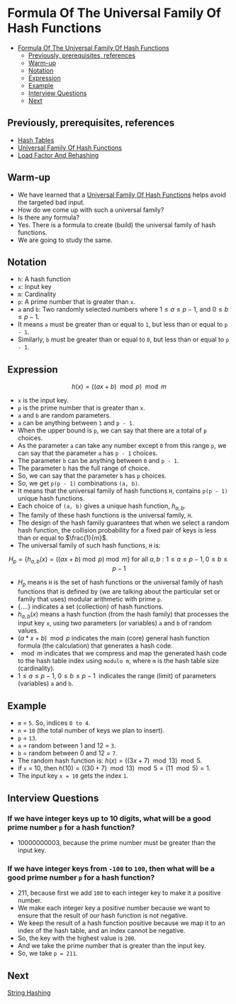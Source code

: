# Formula Of The Universal Family Of Hash Functions

<!-- TOC -->
* [Formula Of The Universal Family Of Hash Functions](#formula-of-the-universal-family-of-hash-functions)
  * [Previously, prerequisites, references](#previously-prerequisites-references)
  * [Warm-up](#warm-up)
  * [Notation](#notation)
  * [Expression](#expression)
  * [Example](#example)
  * [Interview Questions](#interview-questions)
  * [Next](#next)
<!-- TOC -->

## Previously, prerequisites, references

* [Hash Tables](05hashTables.md)
* [Universal Family Of Hash Functions](10universalFamilyOfHashFunctions.md)
* [Load Factor And Rehashing](15loadFactorAndRehashing.md)

## Warm-up

* We have learned that a [Universal Family Of Hash Functions](10universalFamilyOfHashFunctions.md) helps avoid the targeted bad input. 
* How do we come up with such a universal family?
* Is there any formula?
* Yes. There is a formula to create (build) the universal family of hash functions.
* We are going to study the same.

## Notation

* `h`: A hash function
* `x`: Input key
* `m`: Cardinality
* `p`: A prime number that is greater than `x`.
* `a` and `b`: Two randomly selected numbers where $1 \leq a \leq p - 1$, and $0 \leq b \leq p - 1$.
* It means `a` must be greater than or equal to `1`, but less than or equal to `p - 1`.
* Similarly, `b` must be greater than or equal to `0`, but less than or equal to `p - 1`.

## Expression

$$
h(x) = ((ax + b) \mod p) \mod m
$$

* `x` is the input key.
* `p` is the prime number that is greater than `x`.
* `a` and `b` are random parameters.
* `a` can be anything between `1` and `p - 1`.
* When the upper bound is `p`, we can say that there are a total of `p` choices.
* As the parameter `a` can take any number except `0` from this range `p`, we can say that the parameter `a` has `p - 1` choices. 
* The parameter `b` can be anything between `0` and `p - 1`.
* The parameter `b` has the full range of choice.
* So, we can say that the parameter `b` has `p` choices.
* So, we get `p(p - 1)` combinations `(a, b)`.
* It means that the universal family of hash functions `H`, contains `p(p - 1)` unique hash functions.
* Each choice of `(a, b)` gives a unique hash function, $h_{a, b}$.
* The family of these hash functions is the universal family, `H`.
* The design of the hash family guarantees that when we select a random hash function, the collision probability for a fixed pair of keys is less than or equal to $\frac{1}{m}$.
* The universal family of such hash functions, `H` is:

$$
H_p = \lbrace{ h_{a,b}(x) = ((ax + b) \bmod p) \bmod m \rbrace} \text{ for all } a,b: 1 \le a \le p-1, 0 \le b \le p-1
$$

* $H_p$ means `H` is the set of hash functions or the universal family of hash functions that is defined by (we are talking about the particular set or family that uses) modular arithmetic with prime `p`.
* $\lbrace{....\rbrace}$ indicates a set (collection) of hash functions. 
* $h_{a, b}(x)$ means a hash function (from the hash family) that processes the input key `x`, using two parameters (or variables) `a` and `b` of random values.
* $(a * x + b) \mod p$ indicates the main (core) general hash function formula (the calculation) that generates a hash code.
* $\mod m$ indicates that we compress and map the generated hash code to the hash table index using `modulo m`, where `m` is the hash table size (cardinality).   
* $1 \leq a \leq p-1, \; 0 \leq b \leq p-1 \;$ indicates the range (limit) of parameters (variables) `a` and `b`.   

## Example

* `m` = `5`. So, indices `0 to 4`.
* `n` = `10` (the total number of keys we plan to insert).
* `p` = `13`.
* `a` = random between 1 and 12 = `3`.
* `b` = random between 0 and 12 = `7`.
* The random hash function is: $h(x) = ((3x + 7) \mod 13) \mod 5$.
* if `x` = 10, then $h(10) = ((30 + 7) \mod 13) \mod 5 = (11 \mod 5) = 1$.
* The input key `x = 10` gets the index `1`.

## Interview Questions

### If we have integer keys up to 10 digits, what will be a good prime number `p` for a hash function?

* 10000000003, because the prime number must be greater than the input key.

### If we have integer keys from `-100` to `100`, then what will be a good prime number `p` for a hash function?

* 211, because first we add `100` to each integer key to make it a positive number.
* We make each integer key a positive number because we want to ensure that the result of our hash function is not negative.
* We keep the result of a hash function positive because we map it to an index of the hash table, and an index cannot be negative.
* So, the key with the highest value is `200`.
* And we take the prime number that is greater than the input key.
* So, we take `p = 211`.

## Next

[String Hashing](25stringHashing.md)